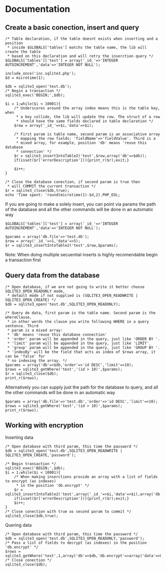 Documentation
=============

Create a basic conection, insert and query
------------------------------------------

```
/* Table declaration, if the table doesnt exists when inserting and a position
 * inside $GLOBALS['tables'] matchs the table name, the lib will create the table
 * based on this declaration and will retry the inserction query */
$GLOBALS['tables']['test'] = array('_id_'=>'INTEGER AUTOINCREMENT','data'=>'INTEGER NOT NULL');

include_once('inc.sqlite3.php');
$d = microtime(1);

$db = sqlite3_open('test.db');
/* Begin a transaction */
sqlite3_exec('BEGIN;',$db);

$i = 1;while($i < 10001){
	/* Underscores around the array index means this is the table key, when 
	 * a key collide, the lib will update the row. The struct of a row
	 * should have the same fields declared in table declaration */
	$row = array('_id_'=>$i,'data'=>$i);

	/* First param is table name, second param is an associative array 
	 * mapping the row fields: 'fieldName'=>'fieldValue'. Third is a
	 * mixed array, for example, position 'db' means 'reuse this database 
	 * connection' */
	$r = sqlite3_insertIntoTable2('test',$row,array('db'=>$db));
	if(isset($r['errorDescription'])){print_r($r);exit;}

	$i++;
}

/* Close the database conection, if second param is true then 
 * will COMMIT the current transaction */
$r = sqlite3_close($db,true);
echo 'Time spent: 'round(microtime(1)-$d,2).PHP_EOL;
```

If you are going to make a solely insert, you can point via params the path
of the database and all the other commands will be done in an automatic way

```
$GLOBALS['tables']['test'] = array('_id_'=>'INTEGER AUTOINCREMENT','data'=>'INTEGER NOT NULL');

$params = array('db.file'=>'test.db');
$row = array('_id_'=>1,'data'=>5);
$r = sqlite3_insertIntoTable2('test',$row,$params);
```

Note: When doing multiple secuential inserts is highly recomendable begin a 
transaction first


Query data from the database
----------------------------

```
/* Open database, if we are not going to write it better choose SQLITE3_OPEN_READONLY mode,
 * default mode if not supplied is (SQLITE3_OPEN_READWRITE | SQLITE3_OPEN_CREATE) */
$db = sqlite3_open('test.db',SQLITE3_OPEN_READONLY);

/* Query de data, first param is the table name. Second param is the whereClause, 
 * in other words the clause you write following WHERE in a query sentence. Third 
 * param is a mixed array:
 * 'db' means 'reuse this database connection'
 * 'order' param will be appended in the query, just like 'ORDER BY '.
 * 'limit' param will be appended in the query, just like 'LIMIT'.
 * 'group' param will be appended in the query, just like 'GROUP BY '.
 * 'indexBy' will be the field that acts as index of $rows array, it can be 'false' for
 * no indexing the array. */
$params = array('db'=>$db,'order'=>'id DESC','limit'=>10);
$rows = sqlite3_getWhere('test','(id > 10)',$params);
$r = sqlite3_close($db);
print_r($rows);
```

Alternatively you can supply just the path for the database to query, and
all the other commands will be done in an automatic way
```
$params = array('db.file'=>'test.db','order'=>'id DESC','limit'=>10);
$rows = sqlite3_getWhere('test','(id > 10)',$params);
print_r($rows);
```

Working with encryption
-----------------------

Inserting data

```
/* Open database with third param, this time the password */
$db = sqlite3_open('test.db',SQLITE3_OPEN_READWRITE | SQLITE3_OPEN_CREATE,'password');

/* Begin transaction */
sqlite3_exec('BEGIN;',$db);
$i = 1;while($i < 10001){
	/* When making inserctions provide an array with a list of fields to encrypt (as indexes)
	 * in the position 'db.encrypt' */
	$r = sqlite3_insertIntoTable2('test',array('_id_'=>$i,'data'=>$i),array('db'=>$db,'db.encrypt'=>array('data'=>0)));
	if(isset($r['errorDescription'])){print_r($r);exit;}
	$i++;
}
/* Close conection with true as second param to commit */
sqlite3_close($db,true);
```

Quering data

```
/* Open database with third param, this time the password */
$db = sqlite3_open('test.db',SQLITE3_OPEN_READONLY,'password');
/* Pass a list of fields to decrypt (as indexes) in the position 'db.encrypt' */
$rows = sqlite3_getWhere('test',1,array('db'=>$db,'db.encrypt'=>array('data'=>0),'limit'=>10));
/* Close conection */
sqlite3_close($db);
```

